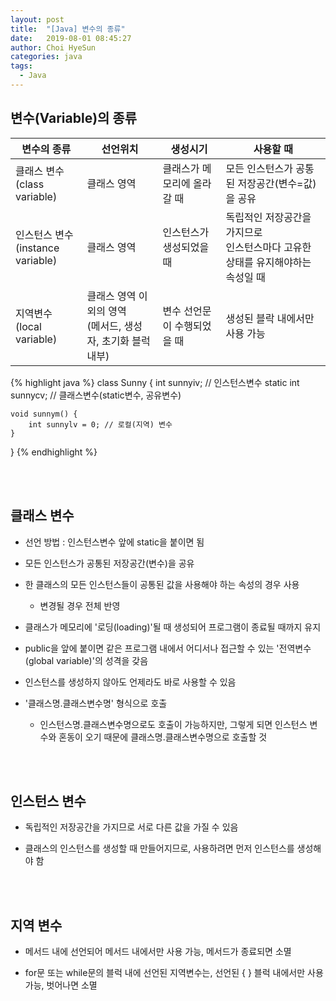 ```yaml
---
layout: post
title:  "[Java] 변수의 종류"
date:   2019-08-01 08:45:27
author: Choi HyeSun
categories: java
tags:
  - Java
---
```


## 변수(Variable)의 종류

|변수의 종류|선언위치|생성시기|사용할 때|
|---|---|---|---|
|클래스 변수<br>(class variable)|클래스 영역|클래스가 메모리에 올라갈 때|모든 인스턴스가 공통된 저장공간(변수=값)을 공유|
|인스턴스 변수<br>(instance variable)|클래스 영역|인스턴스가 생성되었을 때|독립적인 저장공간을 가지므로<br>인스턴스마다 고유한 상태를 유지해야하는 속성일 때|
|지역변수<br>(local variable)|클래스 영역 이외의 영역<br>(메서드, 생성자, 초기화 블럭 내부)|변수 선언문이 수행되었을 때|생성된 블락 내에서만 사용 가능|

{% highlight java %}
class Sunny {
    int sunnyiv;        // 인스턴스변수
    static int sunnycv; // 클래스변수(static변수, 공유변수)
    
    void sunnym() {
        int sunnylv = 0; // 로컬(지역) 변수
    }
}
{% endhighlight %}

<br>
<br>

## 클래스 변수

- 선언 방법 : 인스턴스변수 앞에 static을 붙이면 됨

- 모든 인스턴스가 공통된 저장공간(변수)을 공유

- 한 클래스의 모든 인스턴스들이 공통된 값을 사용해야 하는 속성의 경우 사용

  - 변경될 경우 전체 반영

- 클래스가 메모리에 '로딩(loading)'될 때 생성되어 프로그램이 종료될 때까지 유지

- public을 앞에 붙이면 같은 프로그램 내에서 어디서나 접근할 수 있는 '전역변수(global variable)'의 성격을 갖음

- 인스턴스를 생성하지 않아도 언제라도 바로 사용할 수 있음

- '클래스명.클래스변수명' 형식으로 호출

  - 인스턴스명.클래스변수명으로도 호출이 가능하지만, 그렇게 되면 인스턴스 변수와 혼동이 오기 때문에 클래스명.클래스변수명으로 호출할 것

<br>
<br>

## 인스턴스 변수

- 독립적인 저장공간을 가지므로 서로 다른 값을 가질 수 있음

- 클래스의 인스턴스를 생성할 때 만들어지므로, 사용하려면 먼저 인스턴스를 생성해야 함

<br>
<br>

## 지역 변수

- 메서드 내에 선언되어 메서드 내에서만 사용 가능, 메서드가 종료되면 소멸

- for문 또는 while문의 블럭 내에 선언된 지역변수는, 선언된 { } 블럭 내에서만 사용 가능, 벗어나면 소멸
